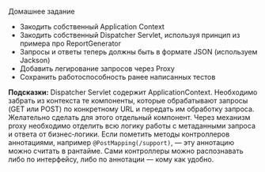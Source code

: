 Домашнее задание

* Закодить собственный Application Context
* Закодить собственный Dispatcher Servlet, используя принцип из примера про ReportGenerator
* Запросы и ответы теперь должны быть в формате JSON (используем Jackson)
* Добавить легирование запросов через Proxy
* Сохранить работоспособность ранее написанных тестов

**Подсказки:**
Dispatcher Servlet содержит ApplicationContext. Необходимо забрать из контекста те компоненты, которые обрабатывают запросы (GET или POST) по конкретному URL и передать им обработку запроса. Желательно сделать для этого отдельный компонент. Через механизм proxy необходимо отделить всю логику работы с метаданными запроса и ответа от бизнес‑логики. Если пометить методы контроллеров аннотациями, например `@PostMapping(/support)`, — эту аннотацию можно считать в рантайме. Сами контроллеры можно распознавать либо по интерфейсу, либо по аннотации — кому как удобно.
